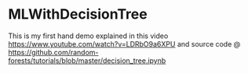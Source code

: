 # MLWithDecisionTree

This is my first hand demo explained in this video https://www.youtube.com/watch?v=LDRbO9a6XPU and source code @ https://github.com/random-forests/tutorials/blob/master/decision_tree.ipynb
